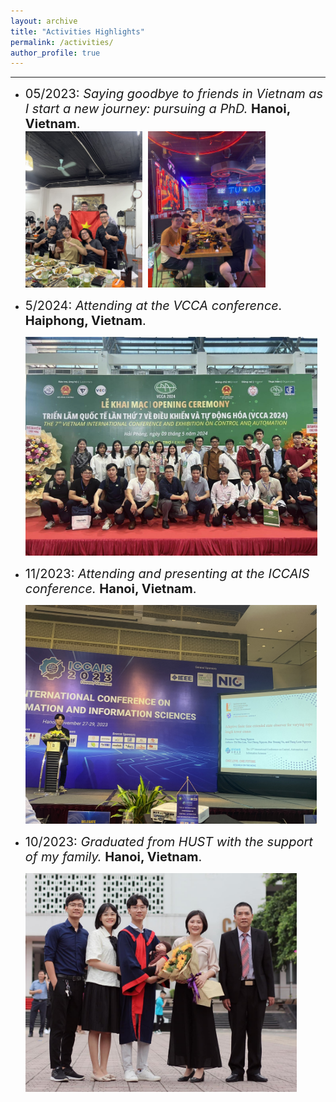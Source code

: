 ```yaml
---
layout: archive
title: "Activities Highlights"
permalink: /activities/
author_profile: true
---
```

------
* <span style="font-size: 20px;">05/2023: *Saying goodbye to friends in Vietnam as I start a new journey: pursuing a PhD.* **Hanoi, Vietnam**.</span>  
  <img src="/images/bauxau.jpg" alt="Image 1" style="display:inline-block; margin-right:5px; height:250px; max-height: 100%;" />
  <img src="/images/cttn.jpg" alt="Image 2" style="display:inline-block; margin-right:5px; height:250px; max-height: 100%;" />

* <span style="font-size: 20px;">5/2024: *Attending at the VCCA conference.* **Haiphong, Vietnam**.</span>  

  <img src="/images/vcca2024.jpg" style="display:inline-block; margin-right:5px; height:350px; max-height: 100%;" />

* <span style="font-size: 20px;">11/2023: *Attending and presenting at the ICCAIS conference.* **Hanoi, Vietnam**.</span>  

  <img src="/images/iccais.jpg" style="display:inline-block; margin-right:5px; height:350px; max-height: 100%;" />

* <span style="font-size: 20px;">10/2023: *Graduated from HUST with the support of my family.* **Hanoi, Vietnam**.</span>  

  <img src="/images/graduate.jpg" style="display:inline-block; margin-right:5px; height:350px; max-height: 100%;" />



